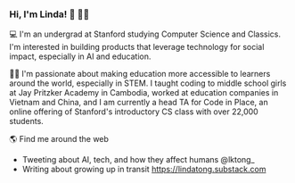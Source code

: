 ### Hi, I'm Linda! 👋 👩🏻‍

<!--
**lindaktong/lindaktong** is a ✨ _special_ ✨ repository because its `README.md` (this file) appears on your GitHub profile.

Here are some ideas to get you started:

- 🔭 I’m currently working on ...
- 🌱 I’m currently learning ...
- 👯 I’m looking to collaborate on ...
- 🤔 I’m looking for help with ...
- 💬 Ask me about ...
- 📫 How to reach me: ...
- 😄 Pronouns: ...
- ⚡ Fun fact: ...
-->

💻  I'm an undergrad at Stanford studying Computer Science and Classics. I'm interested in building products that leverage technology for social impact, especially in AI and education. 

👩🏻‍  I'm passionate about making education more accessible to learners around the world, especially in STEM. I taught coding to middle school girls at Jay Pritzker Academy in Cambodia, worked at education companies in Vietnam and China, and I am currently a head TA for Code in Place, an online offering of Stanford's introductory CS class with over 22,000 students.

🌎  Find me around the web 
- Tweeting about AI, tech, and how they affect humans @lktong_
- Writing about growing up in transit https://lindatong.substack.com

